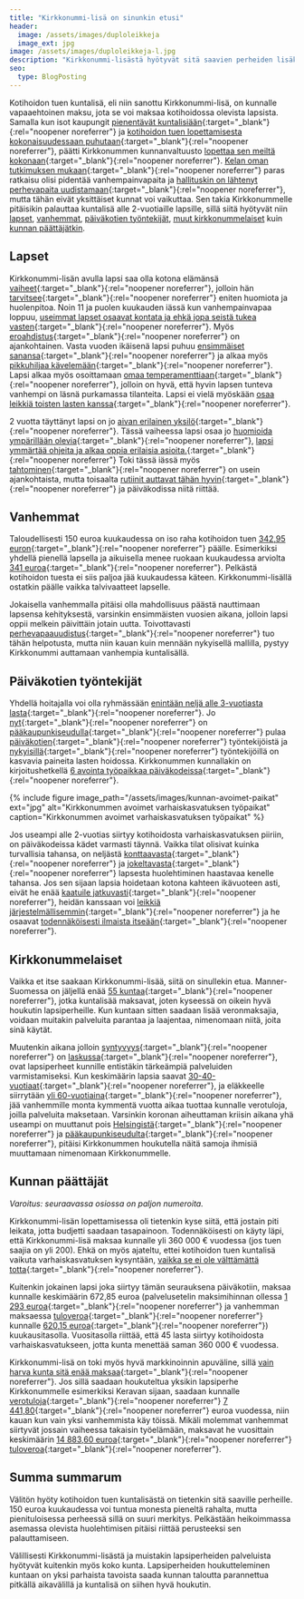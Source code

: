 ```yaml
---
title: "Kirkkonummi-lisä on sinunkin etusi"
header:
  image: /assets/images/duploleikkeja
  image_ext: jpg
image: /assets/images/duploleikkeja-l.jpg
description: "Kirkkonummi-lisästä hyötyvät sitä saavien perheiden lisäksi myös koko muukin kunta. Tarjoamalla lapsiperheille hyviä palveluita sekä kannustimia muuttaa Kirkkonummelle, saamme pidettyä kuntamme elinvoimaisena ja myös tulevaisuus on turvattu."
seo:
  type: BlogPosting
---
```


Kotihoidon tuen kuntalisä, eli niin sanottu Kirkkonummi-lisä, on kunnalle vapaaehtoinen maksu, jota se voi maksaa kotihoidossa olevista lapsista. Samalla kun isot kaupungit [pienentävät kuntalisiään](https://yle.fi/uutiset/3-11640872){:target="_blank"}{:rel="noopener noreferrer"} ja [kotihoidon tuen lopettamisesta kokonaisuudessaan puhutaan](https://www.hs.fi/kotimaa/art-2000007729001.html){:target="_blank"}{:rel="noopener noreferrer"}, päätti Kirkkonummen kunnanvaltuusto [lopettaa sen meiltä kokonaan](https://www.kirkkonummi.fi/kotihoidon-tuen-kuntalisa-182019-alkaen){:target="_blank"}{:rel="noopener noreferrer"}. [Kelan oman tutkimuksen mukaan](https://www.kela.fi/ajankohtaista-henkiloasiakkaat/-/asset_publisher/kg5xtoqDw6Wf/content/kotihoidon-tukeminen-myohentaa-aitien-tyohon-siirtymista){:target="_blank"}{:rel="noopener noreferrer"} paras ratkaisu olisi pidentää vanhempainvapaita ja [hallituskin on lähtenyt perhevapaita uudistamaan](https://www.vihreat.fi/ajankohtaista/vihdoin-tasa-arvoinen-perhevapaauudistus/){:target="_blank"}{:rel="noopener noreferrer"}, mutta tähän eivät yksittäiset kunnat voi vaikuttaa. Sen takia Kirkkonummelle pitäisikin palauttaa kuntalisä alle 2-vuotiaille lapsille, sillä siitä hyötyvät niin [lapset](#lapset), [vanhemmat](#vanhemmat), [päiväkotien työntekijät](#paivakotien-tyontekijat), [muut kirkkonummelaiset](#kirkkonummelaiset) kuin [kunnan päättäjätkin](#kunnan-paattajat).

## Lapset

Kirkkonummi-lisän avulla lapsi saa olla kotona elämänsä [vaiheet](https://www.mll.fi/vanhemmille/lapsen-kasvu-ja-kehitys/0-1-v/){:target="_blank"}{:rel="noopener noreferrer"}, jolloin hän [tarvitsee](https://www.mll.fi/vanhemmille/lapsen-kasvu-ja-kehitys/1-2-v/){:target="_blank"}{:rel="noopener noreferrer"} eniten huomiota ja huolenpitoa. Noin 11 ja puolen kuukauden iässä kun vanhempainvapaa loppuu, [useimmat lapset osaavat kontata ja ehkä jopa seistä tukea vasten](https://www.mll.fi/vanhemmille/lapsen-kasvu-ja-kehitys/0-1-v/vauvan-liikunnallinen-kehitys/){:target="_blank"}{:rel="noopener noreferrer"}. Myös [eroahdistus](https://www.is.fi/perhe/art-2000000926258.html){:target="_blank"}{:rel="noopener noreferrer"} on ajankohtainen. Vasta vuoden ikäisenä lapsi puhuu [ensimmäiset sanansa](https://www.mll.fi/vanhemmille/lapsen-kasvu-ja-kehitys/1-2-v/1-2-vuotiaan-alyllinen-kehitys/){:target="_blank"}{:rel="noopener noreferrer"} ja alkaa myös [pikkuhiljaa kävelemään](https://www.mll.fi/vanhemmille/lapsen-kasvu-ja-kehitys/1-2-v/1-2-vuotiaan-liikunnallinen-kehitys/){:target="_blank"}{:rel="noopener noreferrer"}. Lapsi alkaa myös osoittamaan [omaa temperamenttiaan](https://www.mll.fi/vanhemmille/lapsen-kasvu-ja-kehitys/1-2-v/1-2-vuotiaan-persoonallisuuden-kehitys/){:target="_blank"}{:rel="noopener noreferrer"}, jolloin on hyvä, että hyvin lapsen tunteva vanhempi on läsnä purkamassa tilanteita. Lapsi ei vielä myöskään [osaa leikkiä toisten lasten kanssa](https://www.mll.fi/vanhemmille/lapsen-kasvu-ja-kehitys/1-2-v/1-2-vuotiaan-sosiaalinen-kehitys/){:target="_blank"}{:rel="noopener noreferrer"}.

2 vuotta täyttänyt lapsi on jo [aivan erilainen yksilö](https://www.mll.fi/vanhemmille/lapsen-kasvu-ja-kehitys/2-3-v/){:target="_blank"}{:rel="noopener noreferrer"}. Tässä vaiheessa lapsi osaa jo [huomioida ympärillään olevia](https://www.mll.fi/vanhemmille/lapsen-kasvu-ja-kehitys/2-3-v/2-3-vuotiaan-sosiaalinen-kehitys/){:target="_blank"}{:rel="noopener noreferrer"}, [lapsi ymmärtää ohjeita ja alkaa oppia erilaisia asioita.](https://www.mll.fi/vanhemmille/lapsen-kasvu-ja-kehitys/2-3-v/2-3-vuotiaan-alyllinen-kehitys/){:target="_blank"}{:rel="noopener noreferrer"} Toki tässä iässä myös [tahtominen](https://www.mll.fi/vanhemmille/lapsen-kasvu-ja-kehitys/2-3-v/2-3-vuotiaan-persoonallisuuden-kehitys/){:target="_blank"}{:rel="noopener noreferrer"} on usein ajankohtaista, mutta toisaalta [rutiinit auttavat tähän hyvin](https://mielenihmeet.fi/lasten-rutiinien-tarkeys/){:target="_blank"}{:rel="noopener noreferrer"} ja päiväkodissa niitä riittää.

## Vanhemmat

Taloudellisesti 150 euroa kuukaudessa on iso raha kotihoidon tuen [342,95 euron](https://www.kela.fi/kotihoidontuki-maara-ja-maksaminen){:target="_blank"}{:rel="noopener noreferrer"} päälle. Esimerkiksi yhdellä pienellä lapsella ja aikuisella menee ruokaan kuukaudessa arviolta [341 euroa](https://www.mtvuutiset.fi/makuja/artikkeli/paljonko-teilla-kuluu-rahaa-ruokaan-kuukaudessa-vertaa-tahan-rahasummaan-yksinelavan-parin-lapsiperheen-teiniperheen-ja-muiden-budjetit/7948114){:target="_blank"}{:rel="noopener noreferrer"}. Pelkästä kotihoidon tuesta ei siis paljoa jää kuukaudessa käteen. Kirkkonummi-lisällä ostatkin päälle vaikka talvivaatteet lapselle.

Jokaisella vanhemmalla pitäisi olla mahdollisuus päästä nauttimaan lapsensa kehityksestä, varsinkin ensimmäisten vuosien aikana, jolloin lapsi oppii melkein päivittäin jotain uutta. Toivottavasti [perhevapaauudistus](https://www.eduskunta.fi/FI/naineduskuntatoimii/kirjasto/aineistot/kotimainen_oikeus/LATI/Sivut/perhevapaauudistus.aspx){:target="_blank"}{:rel="noopener noreferrer"} tuo tähän helpotusta, mutta niin kauan kuin mennään nykyisellä mallilla, pystyy Kirkkonummi auttamaan vanhempia kuntalisällä.

<h2 id="paivakotien-tyontekijat">Päiväkotien työntekijät</h2>

Yhdellä hoitajalla voi olla ryhmässään [enintään neljä alle 3-vuotiasta lasta](https://www.finlex.fi/fi/laki/alkup/2018/20180753){:target="_blank"}{:rel="noopener noreferrer"}. Jo [nyt](https://yle.fi/uutiset/3-10633334){:target="_blank"}{:rel="noopener noreferrer"} on [pääkaupunkiseudulla](https://www.hs.fi/kaupunki/art-2000007635404.html){:target="_blank"}{:rel="noopener noreferrer"} pulaa [päiväkotien](https://www.iltalehti.fi/kotimaa/a/3dc1a617-48cf-46e1-8e83-05f2395c7af8){:target="_blank"}{:rel="noopener noreferrer"} työntekijöistä ja [nykyisillä](https://www.is.fi/kotimaa/art-2000006352887.html){:target="_blank"}{:rel="noopener noreferrer"} työntekijöillä on kasvavia paineita lasten hoidossa. Kirkkonummen kunnallakin on kirjoitushetkellä [6 avointa työpaikkaa päiväkodeissa](https://www.kuntarekry.fi/fi/tyopaikat/?&profession=38816&type=53258&organisation=9&lang=fi_FI&sort=%22-changetime%22&limit=24&display=grid){:target="_blank"}{:rel="noopener noreferrer"}.

{% include figure image_path="/assets/images/kunnan-avoimet-paikat" ext="jpg" alt="Kirkkonummen avoimet varhaiskasvatuksen työpaikat" caption="Kirkkonummen avoimet varhaiskasvatuksen työpaikat" %}

Jos useampi alle 2-vuotias siirtyy kotihoidosta varhaiskasvatuksen piiriin, on päiväkodeissa kädet varmasti täynnä. Vaikka tilat olisivat kuinka turvallisia tahansa, on neljästä [konttaavasta](https://www.mll.fi/vanhemmille/lapsen-kasvu-ja-kehitys/0-1-v/vauvan-liikunnallinen-kehitys/){:target="_blank"}{:rel="noopener noreferrer"} ja [jokeltavasta](https://www.mll.fi/vanhemmille/lapsen-kasvu-ja-kehitys/0-1-v/vauvan-sosiaalinen-kehitys/){:target="_blank"}{:rel="noopener noreferrer"} lapsesta huolehtiminen haastavaa kenelle tahansa. Jos sen sijaan lapsia hoidetaan kotona kahteen ikävuoteen asti, eivät he enää [kaatuile jatkuvasti](https://www.mll.fi/vanhemmille/lapsen-kasvu-ja-kehitys/2-3-v/2-3-vuotiaan-liikunnallinen-kehitys/){:target="_blank"}{:rel="noopener noreferrer"}, heidän kanssaan voi [leikkiä järjestelmällisemmin](https://www.mll.fi/vanhemmille/lapsen-kasvu-ja-kehitys/2-3-v/2-3-vuotiaan-sosiaalinen-kehitys/){:target="_blank"}{:rel="noopener noreferrer"} ja he osaavat [todennäköisesti ilmaista itseään](https://www.mll.fi/vanhemmille/lapsen-kasvu-ja-kehitys/1-2-v/1-2-vuotiaan-alyllinen-kehitys/){:target="_blank"}{:rel="noopener noreferrer"}.

## Kirkkonummelaiset

Vaikka et itse saakaan Kirkkonummi-lisää, siitä on sinullekin etua. Manner-Suomessa on jäljellä enää [55 kuntaa](https://www.kuntaliitto.fi/sites/default/files/media/file/Kotihoidontuen-kuntalisat-2020.pdf#page=7){:target="_blank"}{:rel="noopener noreferrer"}, jotka kuntalisää maksavat, joten kyseessä on oikein hyvä houkutin lapsiperheille. Kun kuntaan sitten saadaan lisää veronmaksajia, voidaan muitakin palveluita parantaa ja laajentaa, nimenomaan niitä, joita sinä käytät.

Muutenkin aikana jolloin [syntyvyys](https://www.stat.fi/til/synt/2019/02/synt_2019_02_2020-12-04_tie_001_fi.html){:target="_blank"}{:rel="noopener noreferrer"} on [laskussa](https://yle.fi/uutiset/3-11680904){:target="_blank"}{:rel="noopener noreferrer"}, ovat lapsiperheet kunnille entistäkin tärkeämpiä palveluiden varmistamiseksi. Kun keskimäärin lapsia saavat [30-40-vuotiaat](http://www.stat.fi/tup/tilastokirjasto/aidit_tilastoissa_2018.html){:target="_blank"}{:rel="noopener noreferrer"}, ja eläkkeelle siirrytään [yli 60-vuotiaina](https://www.tyoelake.fi/elakkeet-eri-elamantilanteissa/vanhuuselake-ikaluokilla-oma-elakeikansa/){:target="_blank"}{:rel="noopener noreferrer"}, jää vanhemmille monta kymmentä vuotta aikaa tuottaa kunnalle verotuloja, joilla palveluita maksetaan. Varsinkin koronan aiheuttaman kriisin aikana yhä useampi on muuttanut pois [Helsingistä](https://www.hs.fi/kotimaa/art-2000007647867.html){:target="_blank"}{:rel="noopener noreferrer"} ja [pääkaupunkiseudulta](https://www.lansivayla.fi/paikalliset/3129350){:target="_blank"}{:rel="noopener noreferrer"}, pitäisi Kirkkonummen houkutella näitä samoja ihmisiä muuttamaan nimenomaan Kirkkonummelle.

<h2 id="kunnan-paattajat">Kunnan päättäjät</h2> 

*Varoitus: seuraavassa osiossa on paljon numeroita.*

Kirkkonummi-lisän lopettamisessa oli tietenkin kyse siitä, että jostain piti leikata, jotta budjetti saadaan tasapainoon. Todennäköisesti on käyty läpi, että Kirkkonummi-lisä maksaa kunnalle yli 360 000 € vuodessa (jos tuen saajia on yli 200). Ehkä on myös ajateltu, ettei kotihoidon tuen kuntalisä vaikuta varhaiskasvatuksen kysyntään, [vaikka se ei ole välttämättä totta](https://www.kuntaliitto.fi/sites/default/files/media/file/Kotihoidontuen-kuntalisat-2020.pdf#page=8){:target="_blank"}{:rel="noopener noreferrer"}. 

Kuitenkin jokainen lapsi joka siirtyy tämän seurauksena päiväkotiin, maksaa kunnalle keskimäärin 672,85 euroa (palvelusetelin maksimihinnan ollessa [1 293 euroa](https://www.kirkkonummi.fi/library/files/5c923621c91058d1e40005b4/Kn_s__nt_kirja_svl__1.8.2019.pdf#page=9){:target="_blank"}{:rel="noopener noreferrer"} ja vanhemman maksaessa [tuloveroa](https://www.kirkkonummi.fi/tietoa-taloudesta){:target="_blank"}{:rel="noopener noreferrer"} kunnalle [620,15 euroa](https://www.tilastokeskus.fi/tup/suoluk/suoluk_palkat.html){:target="_blank"}{:rel="noopener noreferrer"}) kuukausitasolla. Vuositasolla riittää, että 45 lasta siirtyy kotihoidosta varhaiskasvatukseen, jotta kunta menettää saman 360 000 € vuodessa. 

Kirkkonummi-lisä on toki myös hyvä markkinoinnin apuväline, sillä [vain harva kunta sitä enää maksaa](https://www.kuntaliitto.fi/sites/default/files/media/file/Kotihoidontuen-kuntalisat-2020.pdf#page=7){:target="_blank"}{:rel="noopener noreferrer"}. Jos sillä saadaan houkuteltua yksikin lapsiperhe Kirkkonummelle esimerkiksi Keravan sijaan, saadaan kunnalle [verotuloja](https://www.kirkkonummi.fi/tietoa-taloudesta){:target="_blank"}{:rel="noopener noreferrer"} [7 441,80](https://www.tilastokeskus.fi/tup/suoluk/suoluk_palkat.html){:target="_blank"}{:rel="noopener noreferrer"} euroa vuodessa, niin kauan kun vain yksi vanhemmista käy töissä. Mikäli molemmat vanhemmat siirtyvät jossain vaiheessa takaisin työelämään, maksavat he vuosittain keskimäärin [14 883,60 euroa](https://www.tilastokeskus.fi/tup/suoluk/suoluk_palkat.html){:target="_blank"}{:rel="noopener noreferrer"} [tuloveroa](https://www.kirkkonummi.fi/tietoa-taloudesta){:target="_blank"}{:rel="noopener noreferrer"}.

## Summa summarum

Välitön hyöty kotihoidon tuen kuntalisästä on tietenkin sitä saaville perheille. 150 euroa kuukaudessa voi tuntua monesta pieneltä rahalta, mutta pienituloisessa perheessä sillä on suuri merkitys. Pelkästään heikoimmassa asemassa olevista huolehtimisen pitäisi riittää perusteeksi sen palauttamiseen.

Välillisesti Kirkkonummi-lisästä ja muistakin lapsiperheiden palveluista hyötyvät kuitenkin myös koko kunta. Lapsiperheiden houkutteleminen kuntaan on yksi parhaista tavoista saada kunnan taloutta parannettua pitkällä aikavälillä ja kuntalisä on siihen hyvä houkutin.

